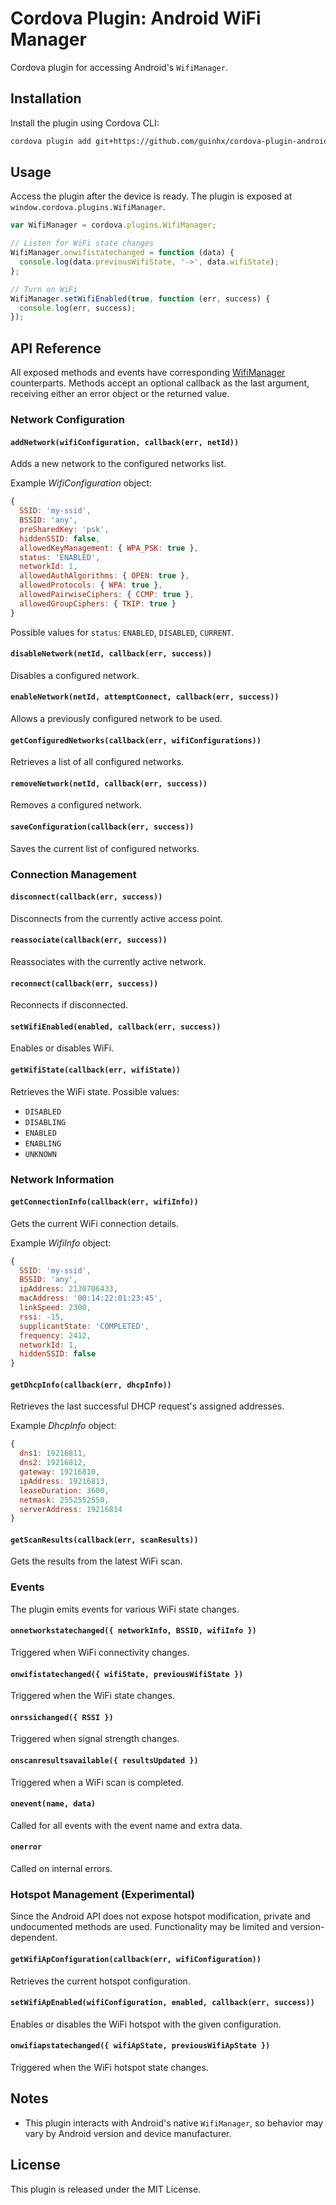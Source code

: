 # Cordova Plugin: Android WiFi Manager

Cordova plugin for accessing Android's `WifiManager`.

## Installation

Install the plugin using Cordova CLI:
```sh
cordova plugin add git+https://github.com/guinhx/cordova-plugin-android-wifi-manager.git
```

## Usage

Access the plugin after the device is ready. The plugin is exposed at `window.cordova.plugins.WifiManager`.

```javascript
var WifiManager = cordova.plugins.WifiManager;

// Listen for WiFi state changes
WifiManager.onwifistatechanged = function (data) {
  console.log(data.previousWifiState, '->', data.wifiState);
};

// Turn on WiFi
WifiManager.setWifiEnabled(true, function (err, success) {
  console.log(err, success);
});
```

## API Reference

All exposed methods and events have corresponding [WifiManager](https://developer.android.com/reference/android/net/wifi/WifiManager.html) counterparts. Methods accept an optional callback as the last argument, receiving either an error object or the returned value.

### Network Configuration

#### `addNetwork(wifiConfiguration, callback(err, netId))`
Adds a new network to the configured networks list.

Example *WifiConfiguration* object:
```javascript
{
  SSID: 'my-ssid',
  BSSID: 'any',
  preSharedKey: 'psk',
  hiddenSSID: false,
  allowedKeyManagement: { WPA_PSK: true },
  status: 'ENABLED',
  networkId: 1,
  allowedAuthAlgorithms: { OPEN: true },
  allowedProtocols: { WPA: true },
  allowedPairwiseCiphers: { CCMP: true },
  allowedGroupCiphers: { TKIP: true }
}
```
Possible values for `status`: `ENABLED`, `DISABLED`, `CURRENT`.

#### `disableNetwork(netId, callback(err, success))`
Disables a configured network.

#### `enableNetwork(netId, attemptConnect, callback(err, success))`
Allows a previously configured network to be used.

#### `getConfiguredNetworks(callback(err, wifiConfigurations))`
Retrieves a list of all configured networks.

#### `removeNetwork(netId, callback(err, success))`
Removes a configured network.

#### `saveConfiguration(callback(err, success))`
Saves the current list of configured networks.

### Connection Management

#### `disconnect(callback(err, success))`
Disconnects from the currently active access point.

#### `reassociate(callback(err, success))`
Reassociates with the currently active network.

#### `reconnect(callback(err, success))`
Reconnects if disconnected.

#### `setWifiEnabled(enabled, callback(err, success))`
Enables or disables WiFi.

#### `getWifiState(callback(err, wifiState))`
Retrieves the WiFi state. Possible values:
- `DISABLED`
- `DISABLING`
- `ENABLED`
- `ENABLING`
- `UNKNOWN`

### Network Information

#### `getConnectionInfo(callback(err, wifiInfo))`
Gets the current WiFi connection details.

Example *WifiInfo* object:
```javascript
{
  SSID: 'my-ssid',
  BSSID: 'any',
  ipAddress: 2130706433,
  macAddress: '00:14:22:01:23:45',
  linkSpeed: 2300,
  rssi: -15,
  supplicantState: 'COMPLETED',
  frequency: 2412,
  networkId: 1,
  hiddenSSID: false
}
```

#### `getDhcpInfo(callback(err, dhcpInfo))`
Retrieves the last successful DHCP request's assigned addresses.

Example *DhcpInfo* object:
```javascript
{
  dns1: 19216811,
  dns2: 19216812,
  gateway: 19216810,
  ipAddress: 19216813,
  leaseDuration: 3600,
  netmask: 2552552550,
  serverAddress: 19216814
}
```

#### `getScanResults(callback(err, scanResults))`
Gets the results from the latest WiFi scan.

### Events

The plugin emits events for various WiFi state changes.

#### `onnetworkstatechanged({ networkInfo, BSSID, wifiInfo })`
Triggered when WiFi connectivity changes.

#### `onwifistatechanged({ wifiState, previousWifiState })`
Triggered when the WiFi state changes.

#### `onrssichanged({ RSSI })`
Triggered when signal strength changes.

#### `onscanresultsavailable({ resultsUpdated })`
Triggered when a WiFi scan is completed.

#### `onevent(name, data)`
Called for all events with the event name and extra data.

#### `onerror`
Called on internal errors.

### Hotspot Management (Experimental)

Since the Android API does not expose hotspot modification, private and undocumented methods are used. Functionality may be limited and version-dependent.

#### `getWifiApConfiguration(callback(err, wifiConfiguration))`
Retrieves the current hotspot configuration.

#### `setWifiApEnabled(wifiConfiguration, enabled, callback(err, success))`
Enables or disables the WiFi hotspot with the given configuration.

#### `onwifiapstatechanged({ wifiApState, previousWifiApState })`
Triggered when the WiFi hotspot state changes.

## Notes
- This plugin interacts with Android's native `WifiManager`, so behavior may vary by Android version and device manufacturer.

## License
This plugin is released under the MIT License.